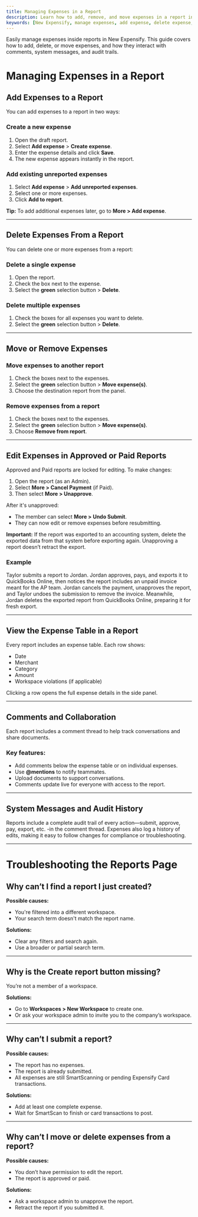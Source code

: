 ```yaml
---
title: Managing Expenses in a Report
description: Learn how to add, remove, and move expenses in a report in New Expensify, including how comments and system messages interact with them.
keywords: [New Expensify, manage expenses, add expense, delete expense, move expense, expense table, expense comments, report audit history, report troubleshooting]
---
```


Easily manage expenses inside reports in New Expensify. This guide covers how to add, delete, or move expenses, and how they interact with comments, system messages, and audit trails.

# Managing Expenses in a Report

## Add Expenses to a Report

You can add expenses to a report in two ways:

### Create a new expense
1. Open the draft report.
2. Select **Add expense** > **Create expense**.
3. Enter the expense details and click **Save**.
4. The new expense appears instantly in the report.

### Add existing unreported expenses
1. Select **Add expense** > **Add unreported expenses**.
2. Select one or more expenses.
3. Click **Add to report**.

**Tip:** To add additional expenses later, go to **More > Add expense**.

---

## Delete Expenses From a Report

You can delete one or more expenses from a report:

### Delete a single expense
1. Open the report.
2. Check the box next to the expense.
3. Select the **green** selection button > **Delete**.

### Delete multiple expenses
1. Check the boxes for all expenses you want to delete.
2. Select the **green** selection button > **Delete**.

---

## Move or Remove Expenses

### Move expenses to another report
1. Check the boxes next to the expenses.
2. Select the **green** selection button > **Move expense(s)**.
3. Choose the destination report from the panel.

### Remove expenses from a report
1. Check the boxes next to the expenses.
2. Select the **green** selection button > **Move expense(s)**.
3. Choose **Remove from report**.

---

## Edit Expenses in Approved or Paid Reports

Approved and Paid reports are locked for editing. To make changes:

1. Open the report (as an Admin).
2. Select **More > Cancel Payment** (if Paid).
3. Then select **More > Unapprove**.

After it's unapproved:
- The member can select **More > Undo Submit**.
- They can now edit or remove expenses before resubmitting.

**Important:** If the report was exported to an accounting system, delete the exported data from that system before exporting again. Unapproving a report doesn’t retract the export.

### Example

Taylor submits a report to Jordan. Jordan approves, pays, and exports it to QuickBooks Online, then notices the report includes an unpaid invoice meant for the AP team. Jordan cancels the payment, unapproves the report, and Taylor undoes the submission to remove the invoice. Meanwhile, Jordan deletes the exported report from QuickBooks Online, preparing it for fresh export.

---

## View the Expense Table in a Report

Every report includes an expense table. Each row shows:

- Date
- Merchant
- Category
- Amount
- Workspace violations (if applicable)

Clicking a row opens the full expense details in the side panel.

---

## Comments and Collaboration

Each report includes a comment thread to help track conversations and share documents.

### Key features:
- Add comments below the expense table or on individual expenses.
- Use **@mentions** to notify teammates.
- Upload documents to support conversations.
- Comments update live for everyone with access to the report.

---

## System Messages and Audit History

Reports include a complete audit trail of every action—submit, approve, pay, export, etc. -in the comment thread. Expenses also log a history of edits, making it easy to follow changes for compliance or troubleshooting.

---

# Troubleshooting the Reports Page

## Why can’t I find a report I just created?

**Possible causes:**
- You're filtered into a different workspace.
- Your search term doesn't match the report name.

**Solutions:**
- Clear any filters and search again.
- Use a broader or partial search term.

---

## Why is the **Create report** button missing?

You’re not a member of a workspace.

**Solutions:**
- Go to **Workspaces > New Workspace** to create one.
- Or ask your workspace admin to invite you to the company’s workspace.

---

## Why can’t I submit a report?

**Possible causes:**
- The report has no expenses.
- The report is already submitted.
- All expenses are still SmartScanning or pending Expensify Card transactions.

**Solutions:**
- Add at least one complete expense.
- Wait for SmartScan to finish or card transactions to post.

---

## Why can’t I move or delete expenses from a report?

**Possible causes:**
- You don’t have permission to edit the report.
- The report is approved or paid.

**Solutions:**
- Ask a workspace admin to unapprove the report.
- Retract the report if you submitted it.

